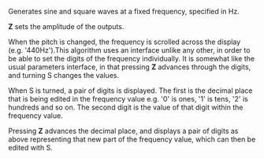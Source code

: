 
Generates sine and square waves at a fixed frequency, specified in Hz.

**Z** sets the amplitude of the outputs.

When the pitch is changed, the frequency is scrolled across the display
(e.g. '440Hz').This algorithm uses an interface unlike any other, in order to be able to set the digits of the frequency
individually. It is somewhat like the usual parameters interface, in that pressing **Z** advances through the digits, and
turning S changes the values.

When S is turned, a pair of digits is displayed. The first is the decimal place that is being edited in the frequency
value e.g. '0' is ones, '1' is tens, '2' is hundreds and so on. The second digit is the value of that digit within the
frequency value.

Pressing **Z** advances the decimal place, and displays a pair of digits as above representing that new part of the
frequency value, which can then be edited with S.
